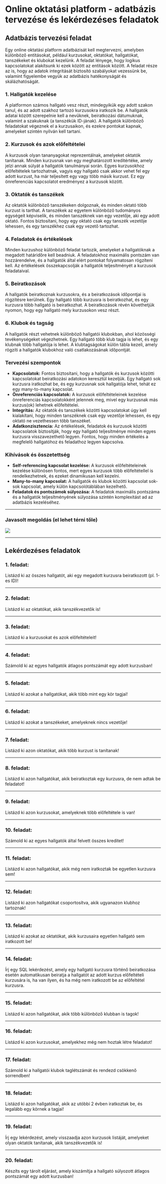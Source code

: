 # Online oktatási platform - adatbázis tervezése és lekérdezéses feladatok

## Adatbázis tervezési feladat

Egy online oktatási platform adatbázisát kell megtervezni, amelyben különböző entitásokat, például kurzusokat, oktatókat, hallgatókat, tanszékeket és klubokat kezelünk. A feladat lényege, hogy logikus kapcsolatokat alakítsunk ki ezek között az entitások között. A feladat része az is, hogy az adatok integritását biztosító szabályokat vezessünk be, valamint figyelembe vegyük az adatbázis hatékonyságát és skálázhatóságát.

### 1. Hallgatók kezelése

A platformon számos hallgató vesz részt, mindegyikük egy adott szakon tanul, és az adott szakhoz tartozó kurzusokra iratkozik be. A hallgatók adatai között szerepelnie kell a nevüknek, beiratkozási dátumuknak, valamint a szakuknak (a tanszékük ID-jának). A hallgatók különböző feladatokat végeznek el a kurzusaikon, és ezekre pontokat kapnak, amelyeket szintén nyilván kell tartani.

### 2. Kurzusok és azok előfeltételei

A kurzusok olyan tananyagokat reprezentálnak, amelyeket oktatók tanítanak. Minden kurzusnak van egy meghatározott kreditértéke, amely jelzi annak súlyát a hallgatók tanulmányai során. Egyes kurzusokhoz előfeltételek tartozhatnak, vagyis egy hallgató csak akkor vehet fel egy adott kurzust, ha már teljesített egy vagy több másik kurzust. Ez egy önreferenciás kapcsolatot eredményez a kurzusok között.

### 3. Oktatók és tanszékek

Az oktatók különböző tanszékeken dolgoznak, és minden oktató több kurzust is tarthat. A tanszékek az egyetem különböző tudományos egységeit képviselik, és minden tanszéknek van egy vezetője, aki egy adott oktató. Fontos biztosítani, hogy egy oktató csak egy tanszék vezetője lehessen, és egy tanszékhez csak egy vezető tartozhat.

### 4. Feladatok és értékelések

Minden kurzushoz különböző feladat tartozik, amelyeket a hallgatóknak a megadott határidőre kell beadniuk. A feladatokhoz maximális pontszám van hozzárendelve, és a hallgatók által elért pontokat folyamatosan rögzíteni kell. Az értékelések összekapcsolják a hallgatók teljesítményét a kurzusok feladataival.

### 5. Beiratkozások

A hallgatók beiratkoznak kurzusokra, és a beiratkozások időpontjai is rögzítésre kerülnek. Egy hallgató több kurzusra is beiratkozhat, és egy kurzusra több hallgató is beiratkozhat. A beiratkozások révén követhetjük nyomon, hogy egy hallgató mely kurzusokon vesz részt.

### 6. Klubok és tagság

A hallgatók részt vehetnek különböző hallgatói klubokban, ahol közösségi tevékenységeket végezhetnek. Egy hallgató több klub tagja is lehet, és egy klubnak több hallgatója is lehet. A klubtagságokat külön tábla kezeli, amely rögzíti a hallgatók klubokhoz való csatlakozásának időpontját.

### Tervezési szempontok

- **Kapcsolatok:** Fontos biztosítani, hogy a hallgatók és kurzusok közötti kapcsolatokat beiratkozási adatokon keresztül kezeljük. Egy hallgató sok kurzusra iratkozhat be, és egy kurzusnak sok hallgatója lehet, tehát ez egy many-to-many kapcsolat.
- **Önreferenciás kapcsolatok:** A kurzusok előfeltételeinek kezelése önreferenciás kapcsolatokként jelennek meg, mivel egy kurzusnak más kurzus(ok) lehetnek előfeltételei.
- **Integritás:** Az oktatók és tanszékek közötti kapcsolatokat úgy kell kialakítani, hogy minden tanszéknek csak egy vezetője lehessen, és egy oktató ne vezethessen több tanszéket.
- **Adatkonzisztencia:** Az értékelések, feladatok és kurzusok közötti kapcsolatok biztosítják, hogy egy hallgató teljesítménye minden egyes kurzusra visszavezethető legyen. Fontos, hogy minden értékelés a megfelelő hallgatóhoz és feladathoz legyen kapcsolva.

### Kihívások és összetettség

- **Self-referencing kapcsolat kezelése:** A kurzusok előfeltételeinek kezelése különösen fontos, mert egyes kurzusok több előfeltétellel is rendelkezhetnek, és ezeket dinamikusan kell kezelni.
- **Many-to-many kapcsolat:** A hallgatók és klubok közötti kapcsolat sok-sok kapcsolat, amely külön kapcsolótáblában kezelhető.
- **Feladatok és pontszámok súlyozása:** A feladatok maximális pontszáma és a hallgatók teljesítményének súlyozása szintén komplexitást ad az adatbázis kezeléséhez.

---

### Javasolt megoldás (el lehet térni tőle)

<img src='./assets/diagram.png' />

---

## Lekérdezéses feladatok

### 1. feladat:

Listázd ki az összes hallgatót, aki egy megadott kurzusra beiratkozott (pl. 1-es ID)!

---

### 2. feladat:

Listázd ki az oktatókat, akik tanszékvezetők is!

---

### 3. feladat:

Listázd ki a kurzusokat és azok előfeltételeit!

---

### 4. feladat:

Számold ki az egyes hallgatók átlagos pontszámát egy adott kurzusban!

---

### 5. feladat:

Listázd ki azokat a hallgatókat, akik több mint egy kör tagjai!

---

### 6. feladat:

Listázd ki azokat a tanszékeket, amelyeknek nincs vezetője!

---

### 7. feladat:

Listázd ki azon oktatókat, akik több kurzust is tanítanak!

---

### 8. feladat:

Listázd ki azon hallgatókat, akik beiratkoztak egy kurzusra, de nem adtak be feladatot!

---

### 9. feladat:

Listázd ki azon kurzusokat, amelyeknek több előfeltétele is van!

---

### 10. feladat:

Számold ki az egyes hallgatók által felvett összes kreditet!

---

### 11. feladat:

Listázd ki azon hallgatókat, akik még nem iratkoztak be egyetlen kurzusra sem!

---

### 12. feladat:

Listázd ki azon hallgatókat csoportosítva, akik ugyanazon klubhoz tartoznak!

---

### 13. feladat:

Listázd ki azokat az oktatókat, akik kurzusaira egyetlen hallgató sem iratkozott be!

---

### 14. feladat:

Írj egy SQL lekérdezést, amely egy hallgató kurzusra történő beiratkozása esetén automatikusan beiratja a hallgatót az adott kurzus előfeltételi kurzusára is, ha van ilyen, és ha még nem iratkozott be az előfeltétel kurzusra.

---

### 15. feladat:

Listázd ki azon hallgatókat, akik több különböző klubban is tagok!

---

### 16. feladat:

Listázd ki azon kurzusokat, amelyekhez még nem hoztak létre feladatot!

---

### 17. feladat:

Számold ki a hallgatói klubok taglétszámát és rendezd csökkenő sorrendben!

---

### 18. feladat:

Listázd ki azon hallgatókat, akik az utóbbi 2 évben iratkoztak be, és legalább egy körnek a tagjai!

---

### 19. feladat:

Írj egy lekérdezést, amely visszaadja azon kurzusok listáját, amelyeket olyan oktatók tanítanak, akik tanszékvezetők is!

---

### 20. feladat:

Készíts egy tárolt eljárást, amely kiszámítja a hallgató súlyozott átlagos pontszámát egy adott kurzusban!
